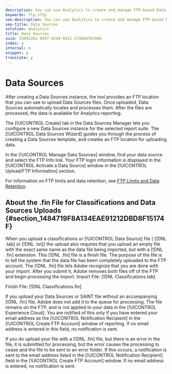 ```yaml
---
description: You can use Analytics to create and manage FTP-based Data Sources, which leverages FTP file transfer to import offline or historical data into the Experience Cloud.
keywords: ftp;sftp
seo-description: You can use Analytics to create and manage FTP-based Data Sources, which leverages FTP file transfer to import offline or historical data into the Experience Cloud.
seo-title: Data Sources
solution: Analytics
title: Data Sources
uuid: 53992261-9397-4244-b012-37d604f63948
index: y
internal: n
snippet: y
translate: y
---
```


# Data Sources

After creating a Data Sources instance, the tool provides an FTP location that you can use to upload Data Sources files. Once uploaded, Data Sources automatically locates and processes them. After the files are processed, the data is available for Analytics reporting. 

The [!UICONTROL  Create] tab in the Data Sources Manager lets you configure a new Data Sources instance for the selected report suite. The [!UICONTROL  Data Sources Wizard] guides you through the process of creating a Data Sources template, and creates an FTP location for uploading data. 

In the [!UICONTROL  Manage Data Sources] window, find your data source and select the FTP Info link. Your FTP login information is displayed in the [!UICONTROL  Activate a Data Source] window in the [!UICONTROL  Upload/FTP Information] section. 

For information on FTP limits and data retention, see [ FTP Limits and Data Retention](../../ftp_and_sftp_bucket/ftp_limits.md#concept_8CAA1D8F27B3411AB902520AD6C9A70E). 

## About the .fin File for Classifications and Data Sources Uploads {#section_1484719F8A134EAE91212DBD8F15174F}

When you upload a classifications or [!UICONTROL  Data Source] file ( [!DNL  .tab] or [!DNL  .txt]) the upload also requires that you upload an empty file with the exact same name as the data file being imported, but with a [!DNL  .fin] extension. This [!DNL  .fin] file is a finish file. The purpose of the file is to tell the system that the data file has been completely uploaded to the FTP account. The [!DNL  .fin] file lets Adobe recognize that you are done with your import. After you submit it, Adobe removes both files off of the FTP and begin processing the import. 
Import File: [!DNL  Classifications.tab] 

Finish File: [!DNL  Classifications.fin] 

If you upload your Data Sources or SAINT file without an accompanying [!DNL  .fin] file, Adobe does not add it to the queue for processing. The file remains on the FTP, and is not applied to your data in the [!UICONTROL  Experience Cloud]. You are notified of this only if you have entered your email address as the [!UICONTROL  Notification Recipient] in the [!UICONTROL  Create FTP Account] window of reporting. If no email address is entered in this field, no notification is sent. 

If you do upload your file with a [!DNL  .fin] file, but there is an error in the file, it is submitted for processing, but the error causes the processing to cease and the file to be sent to an error folder. If this occurs, a notification is sent to the email address listed in the [!UICONTROL  Notification Recipient] field in the [!UICONTROL  Create FTP Account] window. If no email address is entered, no notification is sent. 
